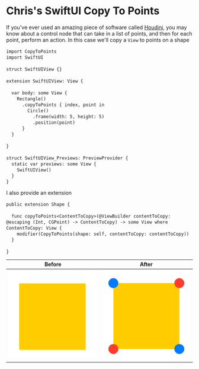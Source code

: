 # Chris's SwiftUI Copy To Points

If you've ever used an amazing piece of software called [Houdini](https://www.sidefx.com), you may
know about a control node that can take in a list of points, and then for
each point, perform an action. In this case we'll copy a `View` to points
on a shape

```
import CopyToPoints
import SwiftUI

struct SwiftUIView {}

extension SwiftUIView: View {
  
  var body: some View {
    Rectangle()
      .copyToPoints { index, point in
        Circle()
          .frame(width: 5, height: 5)
          .position(point)
      }
  }
  
}

struct SwiftUIView_Previews: PreviewProvider {
  static var previews: some View {
    SwiftUIView()
  }
}

```

I also provide an extension

```
public extension Shape {
  
  func copyToPoints<ContentToCopy>(@ViewBuilder contentToCopy: @escaping (Int, CGPoint) -> ContentToCopy) -> some View where ContentToCopy: View {
    modifier(CopyToPoints(shape: self, contentToCopy: contentToCopy))
  }
  
}
```

| Before | After |
|--------|-------|
![Before](Sources/CopyToPoints/CopyToPoints.docc/Resources/Images/01_copy.png)|![After](Sources/CopyToPoints/CopyToPoints.docc/Resources/Images/03_copy.png)

